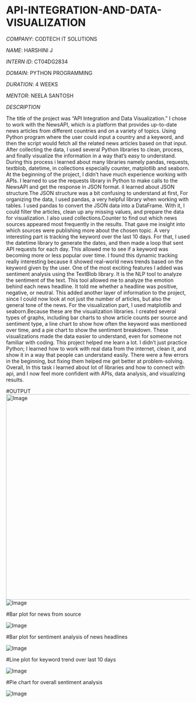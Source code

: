 # API-INTEGRATION-AND-DATA-VISUALIZATION

*COMPANY*: CODTECH IT SOLUTIONS

*NAME*: HARSHINI J

*INTERN ID*: CT04DG2834

*DOMAIN*: PYTHON PROGRAMMING

*DURATION*: 4 WEEKS

*MENTOR*: NEELA SANTOSH

 *DESCRIPTION*

The title of the project was “API Integration and Data Visualization.” I chose to work with the NewsAPI, which is a platform that provides up-to-date news articles from different countries and on a variety of topics. Using Python program where the user could input a country and a keyword, and then the script would fetch all the related news articles based on that input. After collecting the data, I used several Python libraries to clean, process, and finally visualize the information in a way that’s easy to understand. During this process i learned about many libraries namely pandas, requests, textblob, datetime, in collections especially counter, matplotlib and seaborn.
At the beginning of the project, I didn’t have much experience working with APIs. I learned to use the requests library in Python to make calls to the NewsAPI and get the response in JSON format. iI learned about JSON structure.The JSON structure was a bit confusing to understand at first, 
For organizing the data, I used pandas, a very helpful library when working with tables. I used pandas to convert the JSON data into a DataFrame. With it, I could filter the articles, clean up any missing values, and prepare the data for visualization. I also used collections.Counter to find out which news sources appeared most frequently in the results. That gave me insight into which sources were publishing more about the chosen topic.
A very interesting part is tracking the keyword over the last 10 days. For that, I used the datetime library to generate the dates, and then made a loop that sent API requests for each day. This allowed me to see if a keyword was becoming more or less popular over time. I found this dynamic tracking really interesting because it showed real-world news trends based on the keyword given by the user.
One of the most exciting features I added was sentiment analysis using the TextBlob library. It is the NLP tool to analyze the sentiment of the text. This tool allowed me to analyze the emotion behind each news headline. It told me whether a headline was positive, negative, or neutral. This added another layer of information to the project, since I could now look at not just the number of articles, but also the general tone of the news.
For the visualization part, I used matplotlib and seaborn.Because these are the visualization libraries. I created several types of graphs, including bar charts to show article counts per source and sentiment type, a line chart to show how often the keyword was mentioned over time, and a pie chart to show the sentiment breakdown. These visualizations made the data easier to understand, even for someone not familiar with coding.
This project helped me learn a lot. I didn’t just practice Python; I learned how to work with real data from the internet, clean it, and show it in a way that people can understand easily. There were a few errors in the beginning, but fixing them helped me get better at problem-solving. Overall, In this task i learned about lot of libraries and how to connect with api, and I now feel more confident with APIs, data analysis, and visualizing results.

#OUTPUT
<img width="1844" height="561" alt="Image" src="https://github.com/user-attachments/assets/a98142cd-e41d-4ec2-8159-73fa8a0bf3ff" />
![Image](https://github.com/user-attachments/assets/3bbb5ade-d8f8-47b4-9ddf-ac4823f7ee13)

#Bar plot for news from source

![Image](https://github.com/user-attachments/assets/cd7e424f-cf36-4171-9680-a1f217bdbe6d)

#Bar plot for sentiment analysis of news headlines

![Image](https://github.com/user-attachments/assets/16d5c7b9-6889-4ac9-8224-5f79687eb86c) 

#Line plot for keyword trend over last 10 days

![Image](https://github.com/user-attachments/assets/e0b2d7c3-e34d-478d-8c2f-63e1daa75ec0) 

#Pie chart for overall sentiment analysis

![Image](https://github.com/user-attachments/assets/6ac6fb27-68de-417f-817a-bbe4e079994f)

